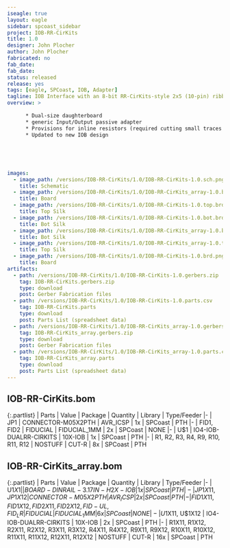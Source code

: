 ```yaml
---
iseagle: true
layout: eagle
sidebar: spcoast_sidebar
project: IOB-RR-CirKits
title: 1.0
designer: John Plocher
author: John Plocher
fabricated: no
fab_date: 
fab_date: 
status: released
release: yes
tags: [eagle, SPCoast, IOB, Adapter]
tagline: IOB Interface with an 8-bit RR-CirKits-style 2x5 (10-pin) ribbon cable connector
overview: >
    
      * Dual-size daughterboard
      * generic Input/Output passive adapter
      * Provisions for inline resistors (required cutting small traces to enable)
      * Updated to new IOB design
    
    
    
    
    
images:
  - image_path: /versions/IOB-RR-CirKits/1.0/IOB-RR-CirKits-1.0.sch.png
    title: Schematic
  - image_path: /versions/IOB-RR-CirKits/1.0/IOB-RR-CirKits_array-1.0.brd.png
    title: Board
  - image_path: /versions/IOB-RR-CirKits/1.0/IOB-RR-CirKits-1.0.top.brd.png
    title: Top Silk
  - image_path: /versions/IOB-RR-CirKits/1.0/IOB-RR-CirKits-1.0.bot.brd.png
    title: Bot Silk
  - image_path: /versions/IOB-RR-CirKits/1.0/IOB-RR-CirKits_array-1.0.bot.brd.png
    title: Bot Silk
  - image_path: /versions/IOB-RR-CirKits/1.0/IOB-RR-CirKits_array-1.0.top.brd.png
    title: Top Silk
  - image_path: /versions/IOB-RR-CirKits/1.0/IOB-RR-CirKits-1.0.brd.png
    title: Board
artifacts:
  - path: /versions/IOB-RR-CirKits/1.0/IOB-RR-CirKits-1.0.gerbers.zip
    tag: IOB-RR-CirKits.gerbers.zip
    type: download
    post: Gerber Fabrication files
  - path: /versions/IOB-RR-CirKits/1.0/IOB-RR-CirKits-1.0.parts.csv
    tag: IOB-RR-CirKits.parts
    type: download
    post: Parts List (spreadsheet data)
  - path: /versions/IOB-RR-CirKits/1.0/IOB-RR-CirKits_array-1.0.gerbers.zip
    tag: IOB-RR-CirKits_array.gerbers.zip
    type: download
    post: Gerber Fabrication files
  - path: /versions/IOB-RR-CirKits/1.0/IOB-RR-CirKits_array-1.0.parts.csv
    tag: IOB-RR-CirKits_array.parts
    type: download
    post: Parts List (spreadsheet data)
---
```


## IOB-RR-CirKits.bom

{:.partlist}
| Parts | Value | Package | Quantity | Library | Type/Feeder
|-
| JP1 | CONNECTOR-M05X2PTH | AVR_ICSP | 1x | SPCoast | PTH
|-
| FID1, FID2 | FIDUCIAL | FIDUCIAL_1MM | 2x | SPCoast | NONE
|-
| U$1 | IO4-IOB-DUALRR-CIRKITS | 10X-IOB | 1x | SPCoast | PTH
|-
| R1, R2, R3, R4, R9, R10, R11, R12 | NOSTUFF | CUT-R | 8x | SPCoast | PTH

## IOB-RR-CirKits_array.bom

{:.partlist}
| Parts | Value | Package | Quantity | Library | Type/Feeder
|-
| U$1X1 |  | BOARD-DINRAIL-3.17IN-H2X-IOB | 1x | SPCoast | PTH
|-
| JP1X11, JP1X12 | CONNECTOR-M05X2PTH | AVR_ICSP | 2x | SPCoast | PTH
|-
| FID1X11, FID1X12, FID2X11, FID2X12, FID-UL, FID_LR | FIDUCIAL | FIDUCIAL_1MM | 6x | SPCoast | NONE
|-
| U$1X11, U$1X12 | IO4-IOB-DUALRR-CIRKITS | 10X-IOB | 2x | SPCoast | PTH
|-
| R1X11, R1X12, R2X11, R2X12, R3X11, R3X12, R4X11, R4X12, R9X11, R9X12, R10X11, R10X12, R11X11, R11X12, R12X11, R12X12 | NOSTUFF | CUT-R | 16x | SPCoast | PTH
